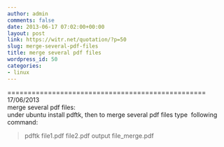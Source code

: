 ```yaml
---
author: admin
comments: false
date: 2013-06-17 07:02:00+00:00
layout: post
link: https://witr.net/quotation/?p=50
slug: merge-several-pdf-files
title: merge several pdf files
wordpress_id: 50
categories:
- linux
---
```



  
================================================= 17/06/2013  
merge several pdf files:  
under ubuntu install pdftk, then to merge several pdf files type  following command:  
> pdftk file1.pdf file2.pdf output file_merge.pdf  


  




